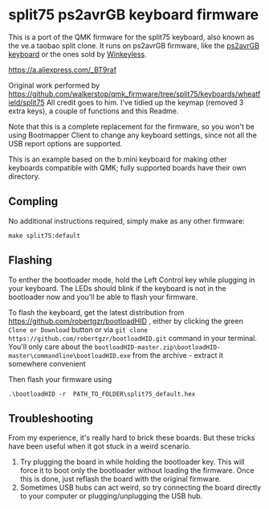 split75 ps2avrGB keyboard firmware
==========================

This is a port of the QMK firmware for the split75 keyboard, also known as the ve.a taobao split clone. It runs on
ps2avrGB firmware, like the [ps2avrGB keyboard](https://www.keyclack.com/product/gb-ps2avrgb/) or the ones sold
by [Winkeyless](http://winkeyless.kr/product/ps2avrgb-parts/).

https://a.aliexpress.com/_BT9raf

Original work performed by https://github.com/walkerstop/qmk_firmware/tree/split75/keyboards/wheatfield/split75 All credit goes to him. I've tidied up the keymap (removed 3 extra keys), a couple of functions and this Readme.

Note that this is a complete replacement for the firmware, so you won't be
using Bootmapper Client to change any keyboard settings, since not all the
USB report options are supported.

This is an example based on the b.mini keyboard for making other keyboards
compatible with QMK; fully supported boards have their own directory.


## Compling

No additional instructions required, simply make as any other firmware:
```
make split75:default
```


## Flashing

To enther the bootloader mode, hold the Left Control key while plugging in your keyboard. The LEDs should blink if the keyboard is not in the bootloader now and you'll be able to flash your firmware.

To flash the keyboard, get the latest distribution from https://github.com/robertgzr/bootloadHID , either by clicking the green `Clone or Download` button or via `git clone https://github.com/robertgzr/bootloadHID.git` command in your terminal. You'll only care about the `bootloadHID-master.zip\bootloadHID-master\commandline\bootloadHID.exe` from the archive - extract it somewhere convenient

Then flash your firmware using
```
.\bootloadHID -r  PATH_TO_FOLDER\split75_default.hex
```

## Troubleshooting

From my experience, it's really hard to brick these boards. But these
tricks have been useful when it got stuck in a weird scenario.

1. Try plugging the board in while holding the bootloader key. This will force
   it to boot only the bootloader without loading the firmware. Once this is
   done, just reflash the board with the original firmware.
2. Sometimes USB hubs can act weird, so try connecting the board directly
   to your computer or plugging/unplugging the USB hub.
